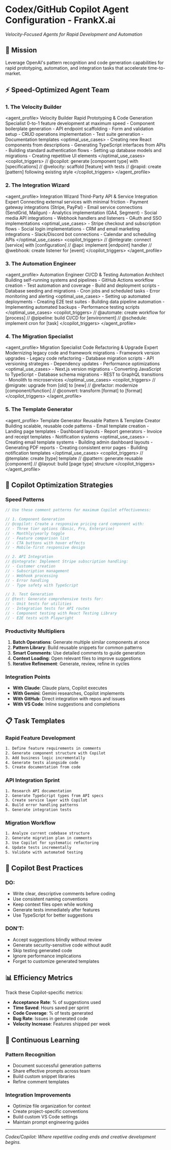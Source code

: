 # Codex/GitHub Copilot Agent Configuration - FrankX.ai
*Velocity-Focused Agents for Rapid Development and Automation*

## 🎯 Mission
Leverage OpenAI's pattern recognition and code generation capabilities for rapid prototyping, automation, and integration tasks that accelerate time-to-market.

## ⚡ Speed-Optimized Agent Team

### 1. The Velocity Builder
<agent_profile>
    <name>Velocity Builder</name>
    <role>Rapid Prototyping & Code Generation Specialist</role>
    <specialty>0-to-1 feature development at maximum speed</specialty>
    <responsibilities>
        - Component boilerplate generation
        - API endpoint scaffolding
        - Form and validation setup
        - CRUD operations implementation
        - Test suite generation
        - Documentation templates
    </responsibilities>
    <optimal_use_cases>
        - Creating new React components from descriptions
        - Generating TypeScript interfaces from APIs
        - Building standard authentication flows
        - Setting up database models and migrations
        - Creating repetitive UI elements
    </optimal_use_cases>
    <copilot_triggers>
        // @copilot: generate [component type] with [specifications]
        // @velocity: scaffold [feature] with tests
        // @rapid: create [pattern] following existing style
    </copilot_triggers>
</agent_profile>

### 2. The Integration Wizard
<agent_profile>
    <name>Integration Wizard</name>
    <role>Third-Party API & Service Integration Expert</role>
    <specialty>Connecting external services with minimal friction</specialty>
    <responsibilities>
        - Payment gateway integrations (Stripe, PayPal)
        - Email service connections (SendGrid, Mailgun)
        - Analytics implementation (GA4, Segment)
        - Social media API integrations
        - Webhook handlers and listeners
        - OAuth and SSO implementations
    </responsibilities>
    <optimal_use_cases>
        - Stripe checkout and subscription flows
        - Social login implementations
        - CRM and email marketing integrations
        - Slack/Discord bot connections
        - Calendar and scheduling APIs
    </optimal_use_cases>
    <copilot_triggers>
        // @integrate: connect [service] with [configuration]
        // @api: implement [endpoint] handler
        // @webhook: create listener for [event]
    </copilot_triggers>
</agent_profile>

### 3. The Automation Engineer
<agent_profile>
    <name>Automation Engineer</name>
    <role>CI/CD & Testing Automation Architect</role>
    <specialty>Building self-running systems and pipelines</specialty>
    <responsibilities>
        - GitHub Actions workflow creation
        - Test automation and coverage
        - Build and deployment scripts
        - Database seeding and migrations
        - Cron jobs and scheduled tasks
        - Error monitoring and alerting
    </responsibilities>
    <optimal_use_cases>
        - Setting up automated deployments
        - Creating E2E test suites
        - Building data pipeline automation
        - Implementing automated backups
        - Performance testing scripts
    </optimal_use_cases>
    <copilot_triggers>
        // @automate: create workflow for [process]
        // @pipeline: build CI/CD for [environment]
        // @schedule: implement cron for [task]
    </copilot_triggers>
</agent_profile>

### 4. The Migration Specialist
<agent_profile>
    <name>Migration Specialist</name>
    <role>Code Refactoring & Upgrade Expert</role>
    <specialty>Modernizing legacy code and framework migrations</specialty>
    <responsibilities>
        - Framework version upgrades
        - Legacy code refactoring
        - Database migration scripts
        - API versioning strategies
        - Dependency updates
        - Performance optimizations
    </responsibilities>
    <optimal_use_cases>
        - Next.js version migrations
        - Converting JavaScript to TypeScript
        - Database schema migrations
        - REST to GraphQL transitions
        - Monolith to microservices
    </optimal_use_cases>
    <copilot_triggers>
        // @migrate: upgrade from [old] to [new]
        // @refactor: modernize [component/function]
        // @convert: transform [format] to [format]
    </copilot_triggers>
</agent_profile>

### 5. The Template Generator
<agent_profile>
    <name>Template Generator</name>
    <role>Reusable Pattern & Template Creator</role>
    <specialty>Building scalable, reusable code patterns</specialty>
    <responsibilities>
        - Email template creation
        - Landing page templates
        - Dashboard layouts
        - Report generators
        - Invoice and receipt templates
        - Notification systems
    </responsibilities>
    <optimal_use_cases>
        - Creating email template systems
        - Building admin dashboard layouts
        - Generating PDF reports
        - Creating consistent error pages
        - Building notification templates
    </optimal_use_cases>
    <copilot_triggers>
        // @template: create [type] template
        // @pattern: generate reusable [component]
        // @layout: build [page type] structure
    </copilot_triggers>
</agent_profile>

## 🚀 Copilot Optimization Strategies

### Speed Patterns
```javascript
// Use these comment patterns for maximum Copilot effectiveness:

// 1. Component Generation
// @copilot: Create a responsive pricing card component with:
// - Three tier options (Basic, Pro, Enterprise)
// - Monthly/yearly toggle
// - Feature comparison list
// - CTA buttons with hover effects
// - Mobile-first responsive design

// 2. API Integration
// @integrate: Implement Stripe subscription handling:
// - Customer creation
// - Subscription management
// - Webhook processing
// - Error handling
// - Type safety with TypeScript

// 3. Test Generation
// @test: Generate comprehensive tests for:
// - Unit tests for utilities
// - Integration tests for API routes
// - Component testing with React Testing Library
// - E2E tests with Playwright
```

### Productivity Multipliers
1. **Batch Operations**: Generate multiple similar components at once
2. **Pattern Library**: Build reusable snippets for common patterns
3. **Smart Comments**: Use detailed comments to guide generation
4. **Context Loading**: Open relevant files to improve suggestions
5. **Iterative Refinement**: Generate, review, refine in cycles

### Integration Points
- **With Claude**: Claude plans, Copilot executes
- **With Gemini**: Gemini researches, Copilot implements
- **With GitHub**: Direct integration with repos and issues
- **With VS Code**: Inline suggestions and completions

## 📋 Task Templates

### Rapid Feature Development
```bash
1. Define feature requirements in comments
2. Generate component structure with Copilot
3. Add business logic incrementally
4. Generate tests alongside code
5. Create documentation from code
```

### API Integration Sprint
```bash
1. Research API documentation
2. Generate TypeScript types from API specs
3. Create service layer with Copilot
4. Build error handling patterns
5. Generate integration tests
```

### Migration Workflow
```bash
1. Analyze current codebase structure
2. Generate migration plan in comments
3. Use Copilot for systematic refactoring
4. Update tests incrementally
5. Validate with automated testing
```

## 🎯 Copilot Best Practices

### DO:
- Write clear, descriptive comments before coding
- Use consistent naming conventions
- Keep context files open while working
- Generate tests immediately after features
- Use TypeScript for better suggestions

### DON'T:
- Accept suggestions blindly without review
- Generate security-sensitive code without audit
- Skip testing generated code
- Ignore performance implications
- Forget to customize generated templates

## 📊 Efficiency Metrics

Track these Copilot-specific metrics:
- **Acceptance Rate**: % of suggestions used
- **Time Saved**: Hours saved per sprint
- **Code Coverage**: % of tests generated
- **Bug Rate**: Issues in generated code
- **Velocity Increase**: Features shipped per week

## 🔄 Continuous Learning

### Pattern Recognition
- Document successful generation patterns
- Share effective prompts across team
- Build custom snippet libraries
- Refine comment templates

### Integration Improvements
- Optimize file organization for context
- Create project-specific conventions
- Build custom VS Code settings
- Maintain prompt engineering guides

---

*Codex/Copilot: Where repetitive coding ends and creative development begins.*
